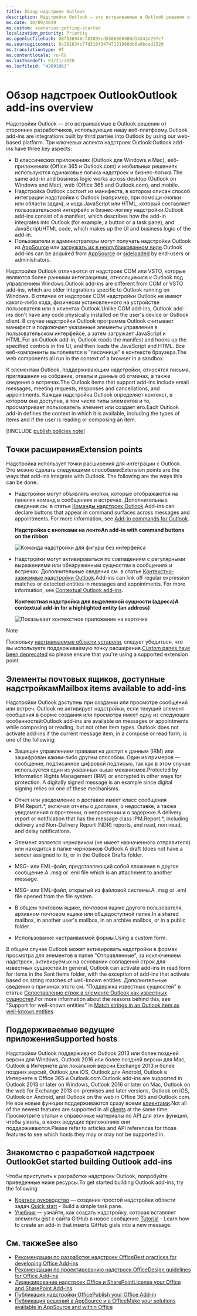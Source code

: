 ```yaml
---
title: Обзор надстроек Outlook
description: Надстройки Outlook — это встраиваемые в Outlook решения от сторонних разработчиков, использующие нашу веб-платформу.
ms.date: 10/09/2019
ms.custom: scenarios:getting-started
localization_priority: Priority
ms.openlocfilehash: d8f536940cf83899cd5586006980d14342e297c7
ms.sourcegitcommit: 6c381634c77d316f34747131860db0a0bced2529
ms.translationtype: HT
ms.contentlocale: ru-RU
ms.lasthandoff: 03/21/2020
ms.locfileid: "42891063"
---
```

# <a name="outlook-add-ins-overview"></a><span data-ttu-id="bd367-103">Обзор надстроек Outlook</span><span class="sxs-lookup"><span data-stu-id="bd367-103">Outlook add-ins overview</span></span>

<span data-ttu-id="bd367-104">Надстройки Outlook — это встраиваемые в Outlook решения от сторонних разработчиков, использующие нашу веб-платформу.</span><span class="sxs-lookup"><span data-stu-id="bd367-104">Outlook add-ins are integrations built by third parties into Outlook by using our web-based platform.</span></span> <span data-ttu-id="bd367-105">Три ключевых аспекта надстроек Outlook:</span><span class="sxs-lookup"><span data-stu-id="bd367-105">Outlook add-ins have three key aspects:</span></span>

- <span data-ttu-id="bd367-106">В классических приложениях (Outlook для Windows и Mac), веб-приложениях (Office 365 и Outlook.com) и мобильных решениях используются одинаковые логика надстроек и бизнес-логика.</span><span class="sxs-lookup"><span data-stu-id="bd367-106">The same add-in and business logic works across desktop (Outlook on Windows and Mac), web (Office 365 and Outlook.com), and mobile.</span></span>
- <span data-ttu-id="bd367-107">Надстройка Outlook состоит из манифеста, в котором описан способ интеграции надстройки с Outlook (например, при помощи кнопки или области задач), и кода JavaScript или HTML, который составляет пользовательский интерфейс и бизнес-логику надстройки.</span><span class="sxs-lookup"><span data-stu-id="bd367-107">Outlook add-ins consist of a manifest, which describes how the add-in integrates into Outlook (for example, a button or a task pane), and JavaScript/HTML code, which makes up the UI and business logic of the add-in.</span></span>
- <span data-ttu-id="bd367-108">Пользователи и администраторы могут получать надстройки Outlook из [AppSource](https://appsource.microsoft.com) или [загружать их в неопубликованном виде](sideload-outlook-add-ins-for-testing.md).</span><span class="sxs-lookup"><span data-stu-id="bd367-108">Outlook add-ins can be acquired from [AppSource](https://appsource.microsoft.com) or [sideloaded](sideload-outlook-add-ins-for-testing.md) by end-users or administrators.</span></span>

<span data-ttu-id="bd367-109">Надстройки Outlook отличаются от надстроек COM или VSTO, которые являются более ранними интеграциями, относящимися к Outlook под управлением Windows.</span><span class="sxs-lookup"><span data-stu-id="bd367-109">Outlook add-ins are different from COM or VSTO add-ins, which are older integrations specific to Outlook running on Windows.</span></span> <span data-ttu-id="bd367-110">В отличие от надстроек COM надстройки Outlook не имеют какого-либо кода, физически установленного на устройстве пользователя или в клиентах Outlook.</span><span class="sxs-lookup"><span data-stu-id="bd367-110">Unlike COM add-ins, Outlook add-ins don't have any code physically installed on the user's device or Outlook client.</span></span> <span data-ttu-id="bd367-111">В случае надстройки Outlook программа Outlook считывает манифест и подключает указанные элементы управления в пользовательском интерфейсе, а затем загружает JavaScript и HTML.</span><span class="sxs-lookup"><span data-stu-id="bd367-111">For an Outlook add-in, Outlook reads the manifest and hooks up the specified controls in the UI, and then loads the JavaScript and HTML.</span></span> <span data-ttu-id="bd367-112">Все веб-компоненты выполняется в "песочнице" в контексте браузера.</span><span class="sxs-lookup"><span data-stu-id="bd367-112">The web components all run in the context of a browser in a sandbox.</span></span>

<span data-ttu-id="bd367-113">К элементам Outlook, поддерживающим надстройки, относятся письма, приглашения на собрание, ответы и данные об отменах, а также сведения о встречах.</span><span class="sxs-lookup"><span data-stu-id="bd367-113">The Outlook items that support add-ins include email messages, meeting requests, responses and cancellations, and appointments.</span></span> <span data-ttu-id="bd367-114">Каждая надстройка Outlook определяет контекст, в котором она доступна, в том числе типы элементов и то, просматривает пользователь элемент или создает его.</span><span class="sxs-lookup"><span data-stu-id="bd367-114">Each Outlook add-in defines the context in which it is available, including the types of items and if the user is reading or composing an item.</span></span>

[!INCLUDE [publish policies note](../includes/note-publish-policies.md)]

## <a name="extension-points"></a><span data-ttu-id="bd367-115">Точки расширения</span><span class="sxs-lookup"><span data-stu-id="bd367-115">Extension points</span></span>

<span data-ttu-id="bd367-p104">Надстройка использует точки расширения для интеграции с Outlook. Это можно сделать следующими способами:</span><span class="sxs-lookup"><span data-stu-id="bd367-p104">Extension points are the ways that add-ins integrate with Outlook. The following are the ways this can be done:</span></span>

- <span data-ttu-id="bd367-p105">Надстройки могут объявлять кнопки, которые отображаются на панелях команд в сообщениях и встречах. Дополнительные сведения см. в статье [Команды надстроек Outlook](add-in-commands-for-outlook.md).</span><span class="sxs-lookup"><span data-stu-id="bd367-p105">Add-ins can declare buttons that appear in command surfaces across messages and appointments. For more information, see [Add-in commands for Outlook](add-in-commands-for-outlook.md).</span></span>

    <span data-ttu-id="bd367-120">**Надстройка с кнопками на ленте**</span><span class="sxs-lookup"><span data-stu-id="bd367-120">**An add-in with command buttons on the ribbon**</span></span>

    ![Команда надстройки для фигуры без интерфейса](../images/uiless-command-shape.png)

- <span data-ttu-id="bd367-p106">Надстройки могут активироваться по совпадениям с регулярными выражениями или обнаруженным сущностям в сообщениях и встречах. Дополнительные сведения см. в статье [Контекстно-зависимые надстройки Outlook](contextual-outlook-add-ins.md).</span><span class="sxs-lookup"><span data-stu-id="bd367-p106">Add-ins can link off regular expression matches or detected entities in messages and appointments. For more information, see [Contextual Outlook add-ins](contextual-outlook-add-ins.md).</span></span>

    <span data-ttu-id="bd367-124">**Контекстная надстройка для выделенной сущности (адреса)**</span><span class="sxs-lookup"><span data-stu-id="bd367-124">**A contextual add-in for a highlighted entity (an address)**</span></span>

    ![Показывает контекстное приложение на карточке](../images/outlook-detected-entity-card.png)


> [!NOTE]
> <span data-ttu-id="bd367-126">Поскольку [настраиваемые области устарели](https://developer.microsoft.com/outlook/blogs/make-your-add-ins-available-in-the-office-ribbon/), следует убедиться, что вы используете поддерживаемую точку расширения.</span><span class="sxs-lookup"><span data-stu-id="bd367-126">[Custom panes have been deprecated](https://developer.microsoft.com/outlook/blogs/make-your-add-ins-available-in-the-office-ribbon/) so please ensure that you're using a supported extension point.</span></span>

## <a name="mailbox-items-available-to-add-ins"></a><span data-ttu-id="bd367-127">Элементы почтовых ящиков, доступные надстройкам</span><span class="sxs-lookup"><span data-stu-id="bd367-127">Mailbox items available to add-ins</span></span>

<span data-ttu-id="bd367-p107">Надстройки Outlook доступны при создании или просмотре сообщений или встреч. Outlook не активирует надстройки, если текущий элемент сообщения в форме создания или просмотра имеет одну из следующих особенностей:</span><span class="sxs-lookup"><span data-stu-id="bd367-p107">Outlook add-ins are available on messages or appointments while composing or reading, but not other item types. Outlook does not activate add-ins if the current message item, in a compose or read form, is one of the following:</span></span>

- <span data-ttu-id="bd367-p108">Защищен управлением правами на доступ к данным (IRM) или зашифрован каким-либо другим способом. Один из примеров — сообщение, подписанное цифровой подписью, так как в этом случае используется один из указанных выше механизмов.</span><span class="sxs-lookup"><span data-stu-id="bd367-p108">Protected by Information Rights Management (IRM) or encrypted in other ways for protection. A digitally signed message is an example since digital signing relies on one of these mechanisms.</span></span>

- <span data-ttu-id="bd367-132">Отчет или уведомление о доставке имеет класс сообщения IPM.Report.\*, включая отчеты о доставке, о недоставке, а также уведомления о прочтении, о непрочтении и о задержке.</span><span class="sxs-lookup"><span data-stu-id="bd367-132">A delivery report or notification that has the message class IPM.Report.\*, including delivery and Non-Delivery Report (NDR) reports, and read, non-read, and delay notifications.</span></span>

- <span data-ttu-id="bd367-133">Элемент является черновиком (не имеет назначенного отправителя) или находится в папке черновиков Outlook.</span><span class="sxs-lookup"><span data-stu-id="bd367-133">A draft (does not have a sender assigned to it), or in the Outlook Drafts folder.</span></span>

- <span data-ttu-id="bd367-134">MSG- или EML-файл, представляющий собой вложение в другое сообщение.</span><span class="sxs-lookup"><span data-stu-id="bd367-134">A .msg or .eml file which is an attachment to another message.</span></span>

- <span data-ttu-id="bd367-135">MSG- или EML-файл, открытый из файловой системы.</span><span class="sxs-lookup"><span data-stu-id="bd367-135">A .msg or .eml file opened from the file system.</span></span>

- <span data-ttu-id="bd367-136">В общем почтовом ящике, почтовом ящике другого пользователя, архивном почтовом ящике или общедоступной папке.</span><span class="sxs-lookup"><span data-stu-id="bd367-136">In a shared mailbox, in another user's mailbox, in an archive mailbox, or in a public folder.</span></span>

- <span data-ttu-id="bd367-137">Использование настраиваемой формы.</span><span class="sxs-lookup"><span data-stu-id="bd367-137">Using a custom form.</span></span>

<span data-ttu-id="bd367-138">В общем случае Outlook может активировать надстройки в формах просмотра для элементов в папке "Отправленные", за исключением надстроек, активируемых на основании совпадений строк для известных сущностей.</span><span class="sxs-lookup"><span data-stu-id="bd367-138">In general, Outlook can activate add-ins in read form for items in the Sent Items folder, with the exception of add-ins that activate based on string matches of well-known entities.</span></span> <span data-ttu-id="bd367-139">Дополнительные сведения о причинах этого см. "Поддержка известных сущностей" в статье [Сопоставление строк в элементе Outlook как известных сущностей](match-strings-in-an-item-as-well-known-entities.md).</span><span class="sxs-lookup"><span data-stu-id="bd367-139">For more information about the reasons behind this, see "Support for well-known entities" in [Match strings in an Outlook item as well-known entities](match-strings-in-an-item-as-well-known-entities.md).</span></span>

## <a name="supported-hosts"></a><span data-ttu-id="bd367-140">Поддерживаемые ведущие приложения</span><span class="sxs-lookup"><span data-stu-id="bd367-140">Supported hosts</span></span>

<span data-ttu-id="bd367-141">Надстройки Outlook поддерживают Outlook 2013 или более поздней версии для Windows, Outlook 2016 или более поздней версии для Mac, Outlook в Интернете для локальной версии Exchange 2013 и более поздних версий, Outlook для iOS, Outlook для Android, Outlook в Интернете в Office 365 и Outlook.com.</span><span class="sxs-lookup"><span data-stu-id="bd367-141">Outlook add-ins are supported in Outlook 2013 or later on Windows, Outlook 2016 or later on Mac, Outlook on the web for Exchange 2013 on-premises and later versions, Outlook on iOS, Outlook on Android, and Outlook on the web in Office 365 and Outlook.com.</span></span> <span data-ttu-id="bd367-142">Не все новые функции поддерживаются сразу всеми [клиентами](../reference/requirement-sets/outlook-api-requirement-sets.md#requirement-sets-supported-by-exchange-servers-and-outlook-clients).</span><span class="sxs-lookup"><span data-stu-id="bd367-142">Not all of the newest features are supported in all [clients](../reference/requirement-sets/outlook-api-requirement-sets.md#requirement-sets-supported-by-exchange-servers-and-outlook-clients) at the same time.</span></span> <span data-ttu-id="bd367-143">Просмотрите статьи и справочные материалы по API для этих функций, чтобы узнать, в каких ведущих приложениях они поддерживаются.</span><span class="sxs-lookup"><span data-stu-id="bd367-143">Please refer to articles and API references for those features to see which hosts they may or may not be supported in.</span></span>


## <a name="get-started-building-outlook-add-ins"></a><span data-ttu-id="bd367-144">Знакомство с разработкой надстроек Outlook</span><span class="sxs-lookup"><span data-stu-id="bd367-144">Get started building Outlook add-ins</span></span>

<span data-ttu-id="bd367-145">Чтобы приступить к разработке надстроек Outlook, попробуйте приведенные ниже ресурсы.</span><span class="sxs-lookup"><span data-stu-id="bd367-145">To get started building Outlook add-ins, try the following.</span></span>

- <span data-ttu-id="bd367-146">[Краткое руководство](../quickstarts/outlook-quickstart.md) — создание простой надстройки области задач.</span><span class="sxs-lookup"><span data-stu-id="bd367-146">[Quick start](../quickstarts/outlook-quickstart.md) - Build a simple task pane.</span></span>
- <span data-ttu-id="bd367-147">[Учебник](../tutorials/outlook-tutorial.md) — узнайте, как создать надстройку, которая вставляет элементы gist с сайта GitHub в новое сообщение.</span><span class="sxs-lookup"><span data-stu-id="bd367-147">[Tutorial](../tutorials/outlook-tutorial.md) - Learn how to create an add-in that inserts GitHub gists into a new message.</span></span>


## <a name="see-also"></a><span data-ttu-id="bd367-148">См. также</span><span class="sxs-lookup"><span data-stu-id="bd367-148">See also</span></span>

- [<span data-ttu-id="bd367-149">Рекомендации по разработке надстроек Office</span><span class="sxs-lookup"><span data-stu-id="bd367-149">Best practices for developing Office Add-ins</span></span>](../concepts/add-in-development-best-practices.md)
- [<span data-ttu-id="bd367-150">Рекомендации по проектированию надстроек Office</span><span class="sxs-lookup"><span data-stu-id="bd367-150">Design guidelines for Office Add-ins</span></span>](../design/add-in-design.md)
- [<span data-ttu-id="bd367-151">Лицензирование надстроек Office и SharePoint</span><span class="sxs-lookup"><span data-stu-id="bd367-151">License your Office and SharePoint Add-ins</span></span>](/office/dev/store/license-your-add-ins)
- [<span data-ttu-id="bd367-152">Публикация надстройки Office</span><span class="sxs-lookup"><span data-stu-id="bd367-152">Publish your Office Add-in</span></span>](../publish/publish.md)
- [<span data-ttu-id="bd367-153">Публикация решений в AppSource и в Office</span><span class="sxs-lookup"><span data-stu-id="bd367-153">Make your solutions available in AppSource and within Office</span></span>](/office/dev/store/submit-to-the-office-store)
